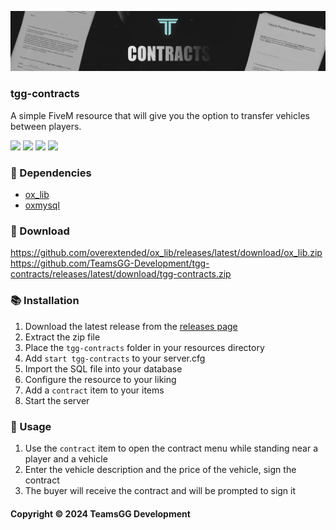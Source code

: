 ![Contracts](./assets/Contracts.png)

### tgg-contracts
A simple FiveM resource that will give you the option to transfer vehicles between players.

![](https://img.shields.io/github/downloads/TeamsGG-Development/tgg-contracts/total?logo=github)
![](https://img.shields.io/github/downloads/TeamsGG-Development/tgg-contracts/latest/total?logo=github)
![](https://img.shields.io/github/contributors/TeamsGG-Development/tgg-contracts?logo=github)
![](https://img.shields.io/github/v/release/TeamsGG-Development/tgg-contracts?logo=github)

### 🌲 Dependencies
- [ox_lib](https://github.com/overextended/ox_lib/releases/latest)
- [oxmysql](https://github.com/overextended/oxmysql/releases/latest)

### 💾 Download

https://github.com/overextended/ox_lib/releases/latest/download/ox_lib.zip
https://github.com/TeamsGG-Development/tgg-contracts/releases/latest/download/tgg-contracts.zip

### 📚 Installation
1. Download the latest release from the [releases page](https://github.com/TeamsGG-Development/tgg-contracts/releases/latest)
2. Extract the zip file
3. Place the `tgg-contracts` folder in your resources directory
4. Add `start tgg-contracts` to your server.cfg
5. Import the SQL file into your database
6. Configure the resource to your liking
7. Add a `contract` item to your items
8. Start the server

### 🫳 Usage
1. Use the `contract` item to open the contract menu while standing near a player and a vehicle
2. Enter the vehicle description and the price of the vehicle, sign the contract
3. The buyer will receive the contract and will be prompted to sign it


#### Copyright © 2024 TeamsGG Development